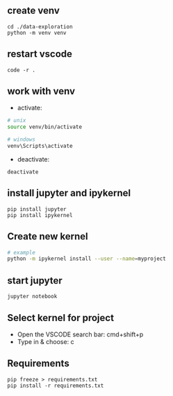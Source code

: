 ## create venv

```
cd ./data-exploration
python -m venv venv
```

## restart vscode

```
code -r .
```

## work with venv

- activate:

```bash
# unix
source venv/bin/activate

# windows
venv\Scripts\activate
```

- deactivate:

```
deactivate
```

## install jupyter and ipykernel

```
pip install jupyter
pip install ipykernel
```

## Create new kernel

```bash
# example
python -m ipykernel install --user --name=myproject
```

## start jupyter

```
jupyter notebook
```

## Select kernel for project

- Open the VSCODE search bar: cmd+shift+p
- Type in & choose: c

## Requirements

```
pip freeze > requirements.txt
pip install -r requirements.txt
```
